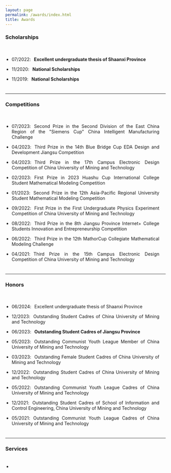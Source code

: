 ```yaml
---
layout: page
permalink: /awards/index.html
title: Awards
---
```


### Scholarships

<style>
p {
  text-align: justify;
}
p.margin{

    margin-bottom: 3px;
}

span.thick {
  font-weight: bold;
}
ul {
  padding: 20px;
}
</style>

<ul>
<li><div><p class="margin">07/2022<h style="letter-spacing:10px">:</h><span class="thick">Excellent undergraduate thesis of Shaanxi Province</p>
<li><div><p class="margin">11/2020<h style="letter-spacing:10px">:</h><span class="thick">National Scholarships</span></p></div></li>
<li><div><p class="margin">11/2019<h style="letter-spacing:10px">:</h><span class="thick">National Scholarships</span></p></div></li>
</div></li>
</ul>



------

### Competitions

<style>
p {
  text-align: justify;
}

p.margin{

    margin-bottom: 3px;
}
ul {
  padding: 20px;
}

</style>

<body>

<ul>
  <li><div>
  <p class="margin">07/2023<h style="letter-spacing:10px">:</h>Second Prize in the Second Division of the East China Region of the "Siemens Cup" China Intelligent Manufacturing Challenge </p></div></li>
  <li><div>
  <p class="margin">04/2023<h style="letter-spacing:10px">:</h>Third Prize in the 14th Blue Bridge Cup EDA Design and Development Jiangsu Competition</p></div></li>
  <li><div>
  <p class="margin">04/2023<h style="letter-spacing:10px">:</h>Third Prize in the 17th Campus Electronic Design Competition of China University of Mining and Technology</p></div></li>
  <li><div>
  <p class="margin">02/2023<h style="letter-spacing:10px">:</h>First Prize in 2023 Huashu Cup International College Student Mathematical Modeling Competition</p></div></li>
  <li><div>
  <p class="margin">01/2023<h style="letter-spacing:10px">:</h>Second Prize in the 12th Asia-Pacific Regional University Student Mathematical Modeling Competition</p></div></li>
  <li><div>
  <p class="margin">09/2022<h style="letter-spacing:10px">:</h>First Prize in the First Undergraduate Physics Experiment Competition of China University of Mining and Technology</p></div></li>
  <li><div>
  <p class="margin">08/2022<h style="letter-spacing:10px">:</h>Third Prize in the 8th Jiangsu Province Internet+ College Students Innovation and Entrepreneurship Competition</p></div></li>
  <li><div>
  <p class="margin">06/2022<h style="letter-spacing:10px">:</h>Third Prize in the 12th MathorCup Collegiate Mathematical Modeling Challenge </p></div></li>
  <li><div>
  <p class="margin">04/2021<h style="letter-spacing:10px">:</h>Third Prize in the 15th Campus Electronic Design Competition of China University of Mining and Technology</p></div></li>
</ul>

</body>

------

### Honors

<style>
p {
  text-align: justify;
}
p.margin{

    margin-bottom: 3px;
}
span.thick {
  font-weight: bold;
}
ul {
  padding: 20px;
}
</style>

<body>

<ul>
<li><div><p class="margin">06/2024<h style="letter-spacing:10px">:</h>Excellent undergraduate thesis of Shaanxi Province </p></div></li>
<li><div><p class="margin">12/2023<h style="letter-spacing:10px">:</h>Outstanding Student Cadres of China University of Mining and Technology </p></div></li>
<li><div><p class="margin">06/2023<h style="letter-spacing:10px">:</h><span class="thick">Outstanding Student Cadres of Jiangsu Province </span></p></div></li>
  <li><div>
  <p class="margin">05/2023<h style="letter-spacing:10px">:</h>Outstanding Communist Youth League Member of China University of Mining and Technology</p></div></li>
  <li><div>
  <p class="margin">03/2023<h style="letter-spacing:10px">:</h>Outstanding Female Student Cadres of China University of Mining and Technology</p></div></li>
  <li><div>
  <p class="margin">12/2022<h style="letter-spacing:10px">:</h>Outstanding Student Cadres of China University of Mining and Technology</p></div></li>
  <li><div>
  <p class="margin">05/2022<h style="letter-spacing:10px">:</h>Outstanding Communist Youth League Cadres of China University of Mining and Technology</p></div></li>
  <li><div>
  <p class="margin">12/2021<h style="letter-spacing:10px">:</h>Outstanding Student Cadres of School of Information and Control Engineering, China University of Mining and Technology </p></div></li>
  <li><div>
  <p class="margin">05/2021<h style="letter-spacing:10px">:</h>Outstanding Communist Youth League Cadres of China University of Mining and Technology </p></div></li>
</ul>



</body>

------

### Services

- 
